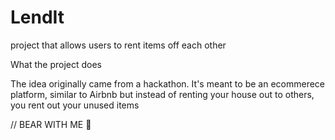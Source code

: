 # LendIt
project that allows users to rent items off each other

What the project does


 The idea originally came from a hackathon. It's meant to be an ecommerece platform, similar to Airbnb but instead of renting your house out to others, you rent out your unused items

//
 BEAR WITH ME 🐻
